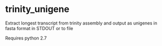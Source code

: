 # trinity_unigene

Extract longest transcript from trinity assembly and 
output as unigenes in fasta format in STDOUT or to file

Requires python 2.7
